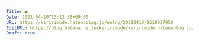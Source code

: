 ```yaml
---
Title: ■
Date: 2021-04-10T13:12:38+09:00
URL: https://kiririmode.hatenablog.jp/entry/20210410/1618027958
EditURL: https://blog.hatena.ne.jp/kiririmode/kiririmode.hatenablog.jp/atom/entry/26006613714453599
Draft: true
---
```




